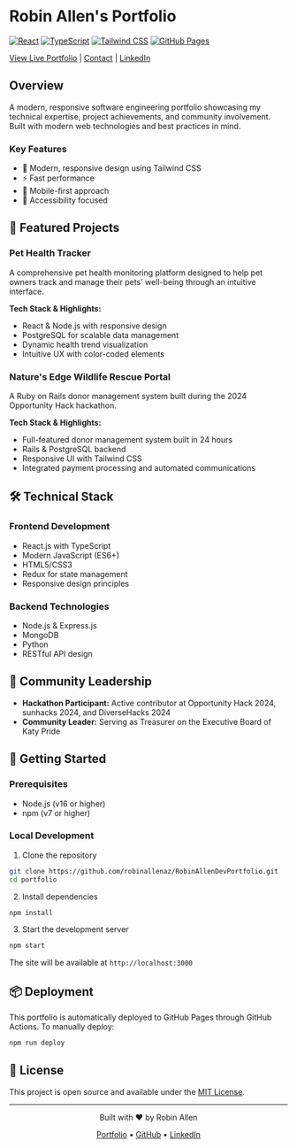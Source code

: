 # Robin Allen's Portfolio

[![React](https://img.shields.io/badge/React-20232A?style=for-the-badge&logo=react&logoColor=61DAFB)](https://reactjs.org/)
[![TypeScript](https://img.shields.io/badge/TypeScript-007ACC?style=for-the-badge&logo=typescript&logoColor=white)](https://www.typescriptlang.org/)
[![Tailwind CSS](https://img.shields.io/badge/Tailwind_CSS-38B2AC?style=for-the-badge&logo=tailwind-css&logoColor=white)](https://tailwindcss.com/)
[![GitHub Pages](https://img.shields.io/badge/GitHub_Pages-100000?style=for-the-badge&logo=github&logoColor=white)](https://pages.github.com/)

[View Live Portfolio](https://robinallenaz.github.io/RobinAllenDevPortfolio) | [Contact](mailto:robin.allen.az@gmail.com) | [LinkedIn](https://www.linkedin.com/in/robin-allen-software-engineer/)

## Overview

A modern, responsive software engineering portfolio showcasing my technical expertise, project achievements, and community involvement. Built with modern web technologies and best practices in mind.

### Key Features
- 🎨 Modern, responsive design using Tailwind CSS
- ⚡ Fast performance
- 📱 Mobile-first approach
- 🎯 Accessibility focused

## 🌟 Featured Projects

### Pet Health Tracker
A comprehensive pet health monitoring platform designed to help pet owners track and manage their pets' well-being through an intuitive interface.

**Tech Stack & Highlights:**
- React & Node.js with responsive design
- PostgreSQL for scalable data management
-  Dynamic health trend visualization
- Intuitive UX with color-coded elements

### Nature's Edge Wildlife Rescue Portal
A Ruby on Rails donor management system built during the 2024 Opportunity Hack hackathon.

**Tech Stack & Highlights:**
- Full-featured donor management system built in 24 hours
-  Rails & PostgreSQL backend
- Responsive UI with Tailwind CSS
- Integrated payment processing and automated communications

## 🛠️ Technical Stack

### Frontend Development
- React.js with TypeScript
- Modern JavaScript (ES6+)
- HTML5/CSS3
- Redux for state management
- Responsive design principles

### Backend Technologies
- Node.js & Express.js
- MongoDB
- Python
- RESTful API design

## 🤝 Community Leadership

- **Hackathon Participant:** Active contributor at Opportunity Hack 2024, sunhacks 2024, and DiverseHacks 2024
- **Community Leader:** Serving as Treasurer on the Executive Board of Katy Pride

## 🚀 Getting Started

### Prerequisites
- Node.js (v16 or higher)
- npm (v7 or higher)

### Local Development

1. Clone the repository
```bash
git clone https://github.com/robinallenaz/RobinAllenDevPortfolio.git
cd portfolio
```

2. Install dependencies
```bash
npm install
```

3. Start the development server
```bash
npm start
```

The site will be available at `http://localhost:3000`

## 📦 Deployment

This portfolio is automatically deployed to GitHub Pages through GitHub Actions. To manually deploy:

```bash
npm run deploy
```

## 📝 License

This project is open source and available under the [MIT License](LICENSE).

---
<div align="center">
  
Built with ❤️ by Robin Allen

[Portfolio](https://robinallenaz.github.io/RobinAllenDevPortfolio) • [GitHub](https://github.com/robinallenaz) • [LinkedIn](https://www.linkedin.com/in/robin-allen-software-engineer/)

</div>
